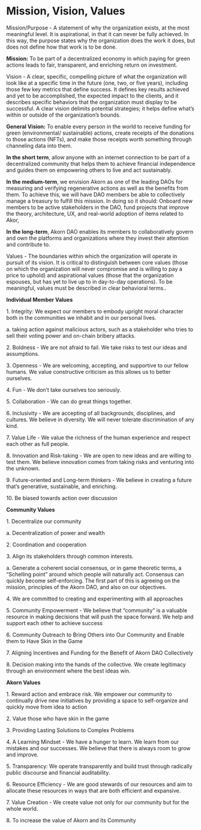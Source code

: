 # Mission, Vision, Values

Mission/Purpose - A statement of why the organization exists, at the most meaningful level. It is aspirational, in that it can never be fully achieved. In this way, the purpose states why the organization does the work it does, but does not define how that work is to be done.

**Mission:** To be part of a decentralized economy in which paying for green actions leads to fair, transparent, and enriching return on investment.

Vision - A clear, specific, compelling picture of what the organization will look like at a specific time in the future (one, two, or five years), including those few key metrics that define success. It defines key results achieved and yet to be accomplished, the expected impact to the clients, and it describes specific behaviors that the organization must display to be successful. A clear vision delimits potential strategies; it helps define what’s within or outside of the organization’s bounds.

**General Vision:** To enable every person in the world to receive funding for green (environmental/ sustainable) actions, create receipts of the donations to those actions (NFTs), and make those receipts worth something through channeling data into them.

**In the short term**, allow anyone with an internet connection to be part of a decentralized community that helps them to achieve financial independence and guides them on empowering others to live and act sustainably.

**In the medium-term**, we envision Akorn as one of the leading DAOs for measuring and verifying regenerative actions as well as the benefits from them. To achieve this, we will have DAO members be able to collectively manage a treasury to fulfill this mission. In doing so it should: Onboard new members to be active stakeholders in the DAO, fund projects that improve the theory, architecture, UX, and real-world adoption of items related to Akor,

**In the long-term**, Akorn DAO enables its members to collaboratively govern and own the platforms and organizations where they invest their attention and contribute to.

Values - The boundaries within which the organization will operate in pursuit of its vision. It is critical to distinguish between core values (those on which the organization will never compromise and is willing to pay a price to uphold) and aspirational values (those that the organization espouses, but has yet to live up to in day-to-day operations). To be meaningful, values must be described in clear behavioral terms..

**Individual Member Values**

1\.      Integrity: We expect our members to embody upright moral character both in the communities we inhabit and in our personal lives.

a.      taking action against malicious actors, such as a stakeholder who tries to sell their voting power and on-chain bribery attacks.

2\.      Boldness - We are not afraid to fail. We take risks to test our ideas and assumptions.

3\.      Openness - We are welcoming, accepting, and supportive to our fellow humans. We value constructive criticism as this allows us to better ourselves.

4\.      Fun - We don’t take ourselves too seriously.

5\.      Collaboration - We can do great things together.

6\.      Inclusivity - We are accepting of all backgrounds, disciplines, and cultures. We believe in diversity. We will never tolerate discrimination of any kind.

7\.      Value Life - We value the richness of the human experience and respect each other as full people.

8\.      Innovation and Risk-taking - We are open to new ideas and are willing to test them. We believe innovation comes from taking risks and venturing into the unknown.

9\.      Future-oriented and Long-term thinkers - We believe in creating a future that’s generative, sustainable, and enriching.

10\.   Be biased towards action over discussion

**Community Values**

1\.      Decentralize our community

a.      Decentralization of power and wealth

2\.      Coordination and cooperation

3\.      Align its stakeholders through common interests.

a.      Generate a coherent social consensus, or in game theoretic terms, a “Schelling point” around which people will naturally act. Consensus can quickly become self-enforcing. The first part of this is agreeing on the mission, principles of the Akorn DAO, and also on our objectives.

4\.      We are committed to creating and experimenting with all approaches

5\.      Community Empowerment - We believe that “community” is a valuable resource in making decisions that will push the space forward. We help and support each other to achieve success

6\.      Community Outreach to Bring Others into Our Community and Enable them to Have Skin in the Game

7\.      Aligning Incentives and Funding for the Benefit of Akorn DAO Collectively

8\.      Decision making into the hands of the collective. We create legitimacy through an environment where the best ideas win.

**Akorn Values**

1\.      Reward action and embrace risk. We empower our community to continually drive new initiatives by providing a space to self-organize and quickly move from idea to action

2\.      Value those who have skin in the game

3\.      Providing Lasting Solutions to Complex Problems

4\.      A Learning Mindset - We have a hunger to learn. We learn from our mistakes and our successes. We believe that there is always room to grow and improve.

5\.      Transparency: We operate transparently and build trust through radically public discourse and financial auditability.

6\.      Resource Efficiency - We are good stewards of our resources and aim to allocate these resources in ways that are both efficient and expansive.

7\.      Value Creation - We create value not only for our community but for the whole world.

8\.      To increase the value of Akorn and its Community
